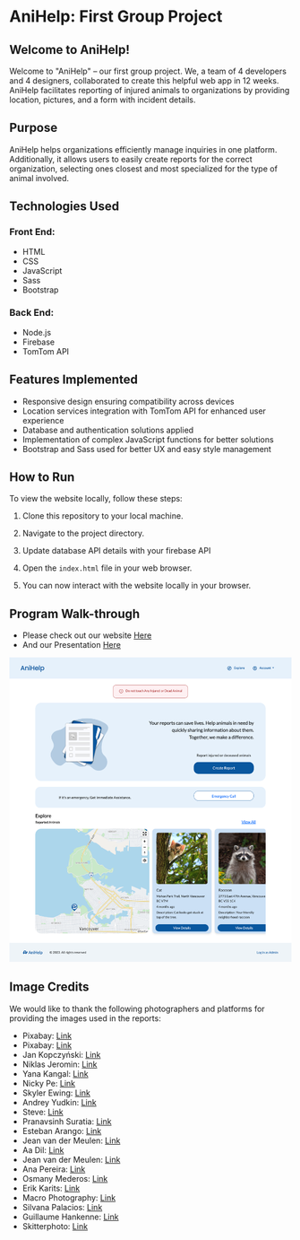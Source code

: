 # AniHelp: First Group Project

## Welcome to AniHelp!

Welcome to "AniHelp" – our first group project. We, a team of 4 developers and 4 designers, collaborated to create this helpful web app in 12 weeks. AniHelp facilitates reporting of injured animals to organizations by providing location, pictures, and a form with incident details.

## Purpose

AniHelp helps organizations efficiently manage inquiries in one platform. Additionally, it allows users to easily create reports for the correct organization, selecting ones closest and most specialized for the type of animal involved.

## Technologies Used

### Front End:
- HTML
- CSS
- JavaScript
- Sass
- Bootstrap

### Back End:
- Node.js
- Firebase
- TomTom API

## Features Implemented 

- Responsive design ensuring compatibility across devices
- Location services integration with TomTom API for enhanced user experience
- Database and authentication solutions applied
- Implementation of complex JavaScript functions for better solutions
- Bootstrap and Sass used for better UX and easy style management

## How to Run

To view the website locally, follow these steps:

1. Clone this repository to your local machine.

2. Navigate to the project directory.

3. Update database API details with your firebase API

4. Open the `index.html` file in your web browser.

5. You can now interact with the website locally in your browser.


## Program Walk-through

- Please check out our website [Here](https://anihelp-floor38.firebaseapp.com)
- And our Presentation [Here](./AniHelp-Presentation.pdf)

![AniHelp](./anihelp.png)


## Image Credits

We would like to thank the following photographers and platforms for providing the images used in the reports:

- Pixabay: [Link](https://www.pexels.com/photo/black-deer-lying-on-plants-near-green-trees-during-daytime-76972/)
- Pixabay: [Link](https://www.pexels.com/photo/brown-bear-on-a-body-of-water-158109/)
- Jan Kopczyński: [Link](https://www.pexels.com/photo/cute-dog-sitting-on-wood-log-in-forest-16271644/)
- Niklas Jeromin: [Link](https://www.pexels.com/photo/brown-deer-standing-on-brown-soil-3832008/)
- Yana Kangal: [Link](https://www.pexels.com/photo/cat-lying-down-on-blanket-on-beach-17459297/)
- Nicky Pe: [Link](https://www.pexels.com/photo/photo-of-a-cougar-near-a-log-7598287/)
- Skyler Ewing: [Link](https://www.pexels.com/photo/adorable-chipmunk-with-peanut-in-nature-5627781/)
- Andrey Yudkin: [Link](https://www.pexels.com/photo/raccoon-standing-on-fallen-leaves-9179705/)
- Steve: [Link](https://www.pexels.com/photo/grey-and-white-wolf-selective-focus-photography-682361/)
- Pranavsinh Suratia: [Link](https://www.pexels.com/photo/close-up-shot-of-a-bat-12019751/)
- Esteban Arango: [Link](https://www.pexels.com/photo/coyote-lying-on-grass-10226903/)
- Jean van der Meulen: [Link](https://www.pexels.com/photo/close-up-photo-of-owl-with-one-eye-open-1564839/)
- Aa Dil: [Link](https://www.pexels.com/photo/close-up-photo-of-owl-2474014/)
- Jean van der Meulen: [Link](https://www.pexels.com/photo/portrait-photo-of-brown-and-gray-bird-1526410/)
- Ana Pereira: [Link](https://www.pexels.com/photo/close-up-of-goose-17993136/)
- Osmany Mederos: [Link](https://www.pexels.com/photo/crow-walking-on-grass-ground-16057123/)
- Erik Karits: [Link](https://www.pexels.com/photo/black-bearded-dragon-on-green-grass-3820309/)
- Macro Photography: [Link](https://www.pexels.com/photo/frog-hiding-from-rain-under-a-leaf-12569708/)
- Silvana Palacios: [Link](https://www.pexels.com/photo/black-and-white-whale-jumping-on-water-3635870/)
- Guillaume Hankenne: [Link](https://www.pexels.com/photo/gray-dolphin-on-body-of-water-1986374/)
- Skitterphoto: [Link](https://www.pexels.com/photo/sea-animal-dog-zoo-23087/)

